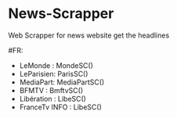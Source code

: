 # News-Scrapper
Web Scrapper for  news website get the headlines

#FR:

* LeMonde : MondeSC()
* LeParisien: ParisSC()
* MediaPart: MediaPartSC()
* BFMTV : BmftvSC()
* Libération : LibeSC()
* FranceTv INFO : LibeSC()
